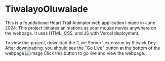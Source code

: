 # TiwalayoOluwalade
This is a foundational Heart Trail Animator web application I made in June 2024. 
This project initiates animations as your mouse moves anywhere on the webpage. It uses HTML, CSS, and JS with Vercel deployment.

To view this project, download the "Live Server" extension by Ritwick Dey.
After downloading, you should see the "Go Live" button at the bottom of the webpage
![image](https://github.com/user-attachments/assets/ef20e539-6131-4a4c-9392-8d3d3a630080)
Click this button to go live and view the webpage.



